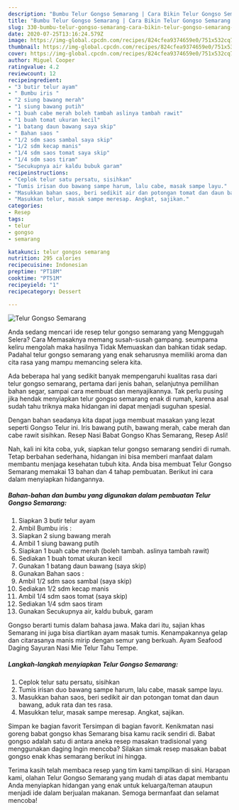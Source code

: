 ```yaml
---
description: "Bumbu Telur Gongso Semarang | Cara Bikin Telur Gongso Semarang Yang Enak Dan Mudah"
title: "Bumbu Telur Gongso Semarang | Cara Bikin Telur Gongso Semarang Yang Enak Dan Mudah"
slug: 330-bumbu-telur-gongso-semarang-cara-bikin-telur-gongso-semarang-yang-enak-dan-mudah
date: 2020-07-25T13:16:24.579Z
image: https://img-global.cpcdn.com/recipes/824cfea9374659e0/751x532cq70/telur-gongso-semarang-foto-resep-utama.jpg
thumbnail: https://img-global.cpcdn.com/recipes/824cfea9374659e0/751x532cq70/telur-gongso-semarang-foto-resep-utama.jpg
cover: https://img-global.cpcdn.com/recipes/824cfea9374659e0/751x532cq70/telur-gongso-semarang-foto-resep-utama.jpg
author: Miguel Cooper
ratingvalue: 4.2
reviewcount: 12
recipeingredient:
- "3 butir telur ayam"
- " Bumbu iris "
- "2 siung bawang merah"
- "1 siung bawang putih"
- "1 buah cabe merah boleh tambah aslinya tambah rawit"
- "1 buah tomat ukuran kecil"
- "1 batang daun bawang saya skip"
- " Bahan saos "
- "1/2 sdm saos sambal saya skip"
- "1/2 sdm kecap manis"
- "1/4 sdm saos tomat saya skip"
- "1/4 sdm saos tiram"
- "Secukupnya air kaldu bubuk garam"
recipeinstructions:
- "Ceplok telur satu persatu, sisihkan"
- "Tumis irisan duo bawang sampe harum, lalu cabe, masak sampe layu."
- "Masukkan bahan saos, beri sedikit air dan potongan tomat dan daun bawang, aduk rata dan tes rasa."
- "Masukkan telur, masak sampe meresap. Angkat, sajikan."
categories:
- Resep
tags:
- telur
- gongso
- semarang

katakunci: telur gongso semarang 
nutrition: 295 calories
recipecuisine: Indonesian
preptime: "PT18M"
cooktime: "PT51M"
recipeyield: "1"
recipecategory: Dessert

---
```



![Telur Gongso Semarang](https://img-global.cpcdn.com/recipes/824cfea9374659e0/751x532cq70/telur-gongso-semarang-foto-resep-utama.jpg)

Anda sedang mencari ide resep telur gongso semarang yang Menggugah Selera? Cara Memasaknya memang susah-susah gampang. seumpama keliru mengolah maka hasilnya Tidak Memuaskan dan bahkan tidak sedap. Padahal telur gongso semarang yang enak seharusnya memiliki aroma dan cita rasa yang mampu memancing selera kita.

Ada beberapa hal yang sedikit banyak mempengaruhi kualitas rasa dari telur gongso semarang, pertama dari jenis bahan, selanjutnya pemilihan bahan segar, sampai cara membuat dan menyajikannya. Tak perlu pusing jika hendak menyiapkan telur gongso semarang enak di rumah, karena asal sudah tahu triknya maka hidangan ini dapat menjadi suguhan spesial.

Dengan bahan seadanya kita dapat juga membuat masakan yang lezat seperti Gongso Telur ini. Iris bawang putih, bawang merah, cabe merah dan cabe rawit sisihkan. Resep Nasi Babat Gongso Khas Semarang, Resep Asli!


Nah, kali ini kita coba, yuk, siapkan telur gongso semarang sendiri di rumah. Tetap berbahan sederhana, hidangan ini bisa memberi manfaat dalam membantu menjaga kesehatan tubuh kita. Anda bisa membuat Telur Gongso Semarang memakai 13 bahan dan 4 tahap pembuatan. Berikut ini cara dalam menyiapkan hidangannya.

<!--inarticleads1-->

##### Bahan-bahan dan bumbu yang digunakan dalam pembuatan Telur Gongso Semarang:

1. Siapkan 3 butir telur ayam
1. Ambil  Bumbu iris :
1. Siapkan 2 siung bawang merah
1. Ambil 1 siung bawang putih
1. Siapkan 1 buah cabe merah (boleh tambah. aslinya tambah rawit)
1. Sediakan 1 buah tomat ukuran kecil
1. Gunakan 1 batang daun bawang (saya skip)
1. Gunakan  Bahan saos :
1. Ambil 1/2 sdm saos sambal (saya skip)
1. Sediakan 1/2 sdm kecap manis
1. Ambil 1/4 sdm saos tomat (saya skip)
1. Sediakan 1/4 sdm saos tiram
1. Gunakan Secukupnya air, kaldu bubuk, garam


Gongso berarti tumis dalam bahasa jawa. Maka dari itu, sajian khas Semarang ini juga bisa diartikan ayam masak tumis. Kenampakannya gelap dan citarasanya manis mirip dengan semur yang berkuah. Ayam Seafood Daging Sayuran Nasi Mie Telur Tahu Tempe. 

<!--inarticleads2-->

##### Langkah-langkah menyiapkan Telur Gongso Semarang:

1. Ceplok telur satu persatu, sisihkan
1. Tumis irisan duo bawang sampe harum, lalu cabe, masak sampe layu.
1. Masukkan bahan saos, beri sedikit air dan potongan tomat dan daun bawang, aduk rata dan tes rasa.
1. Masukkan telur, masak sampe meresap. Angkat, sajikan.


Simpan ke bagian favorit Tersimpan di bagian favorit. Kenikmatan nasi goreng babat gongso khas Semarang bisa kamu racik sendiri di. Babat gongso adalah satu di antara aneka resep masakan tradisional yang menggunakan daging Ingin mencoba? Silakan simak resep masakan babat gongso enak khas semarang berikut ini hingga. 

Terima kasih telah membaca resep yang tim kami tampilkan di sini. Harapan kami, olahan Telur Gongso Semarang yang mudah di atas dapat membantu Anda menyiapkan hidangan yang enak untuk keluarga/teman ataupun menjadi ide dalam berjualan makanan. Semoga bermanfaat dan selamat mencoba!
